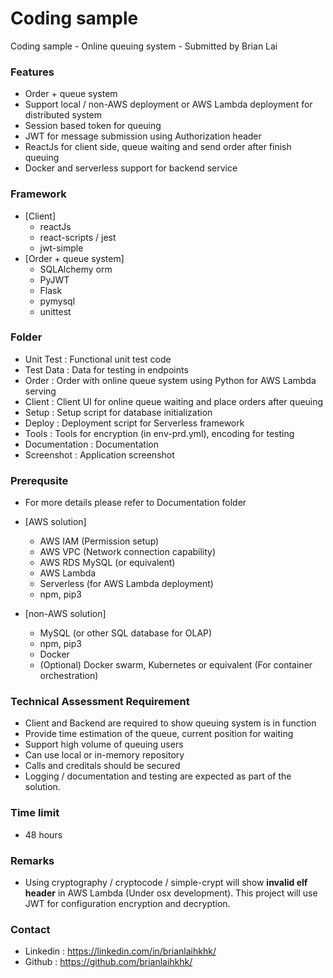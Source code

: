 # Coding sample
Coding sample - Online queuing system - Submitted by Brian Lai

### Features

- Order + queue system
- Support local / non-AWS deployment or AWS Lambda deployment for distributed system
- Session based token for queuing
- JWT for message submission using Authorization header
- ReactJs for client side, queue waiting and send order after finish queuing
- Docker and serverless support for backend service

### Framework 

- [Client]
   - reactJs
   - react-scripts / jest
   - jwt-simple
- [Order + queue system]
   - SQLAlchemy orm
   - PyJWT
   - Flask
   - pymysql
   - unittest

### Folder

- Unit Test : Functional unit test code
- Test Data : Data for testing in endpoints
- Order : Order with online queue system using Python for AWS Lambda serving
- Client : Client UI for online queue waiting and place orders after queuing
- Setup : Setup script for database initialization
- Deploy : Deployment script for Serverless framework
- Tools : Tools for encryption (in env-prd.yml), encoding for testing
- Documentation : Documentation
- Screenshot : Application screenshot

### Prerequsite

- For more details please refer to Documentation folder

- [AWS solution]
   - AWS IAM (Permission setup)
   - AWS VPC (Network connection capability)
   - AWS RDS MySQL (or equivalent)
   - AWS Lambda
   - Serverless (for AWS Lambda deployment)
   - npm, pip3

- [non-AWS solution]
   - MySQL (or other SQL database for OLAP)
   - npm, pip3
   - Docker
   - (Optional) Docker swarm, Kubernetes or equivalent (For container orchestration) 

### Technical Assessment Requirement

- Client and Backend are required to show queuing system is in function
- Provide time estimation of the queue, current position for waiting
- Support high volume of queuing users
- Can use local or in-memory repository
- Calls and creditals should be secured
- Logging / documentation and testing are expected as part of the solution.

### Time limit

- 48 hours

### Remarks

- Using cryptography / cryptocode / simple-crypt will show **invalid elf header** in AWS Lambda (Under osx development). This project will use JWT for configuration encryption and decryption.

### Contact
- Linkedin : https://linkedin.com/in/brianlaihkhk/
- Github : https://github.com/brianlaihkhk/

